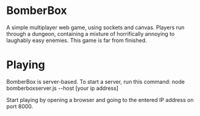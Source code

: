 BomberBox
=========

A simple multiplayer web game, using sockets and canvas. Players run through a dungeon, containing a mixture of horrifically annoying to laughably easy enemies. This game is far from finished.

Playing
=========

BomberBox is server-based. To start a server, run this command:
    node bomberboxserver.js --host [your ip address]

Start playing by opening a browser and going to the entered IP address on port 8000.
